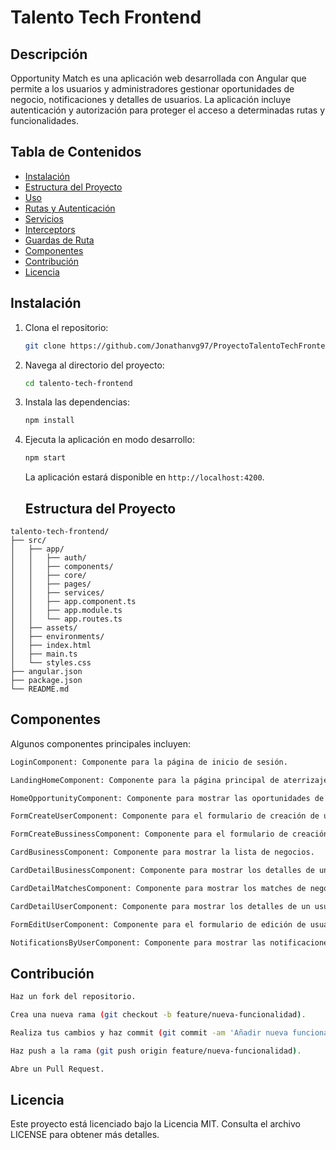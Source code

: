 # Talento Tech Frontend

## Descripción

Opportunity Match  es una aplicación web desarrollada con Angular que permite a los usuarios y administradores gestionar oportunidades de negocio, notificaciones y detalles de usuarios. La aplicación incluye autenticación y autorización para proteger el acceso a determinadas rutas y funcionalidades.

## Tabla de Contenidos

- [Instalación](#instalación)
- [Estructura del Proyecto](#estructura-del-proyecto)
- [Uso](#uso)
- [Rutas y Autenticación](#rutas-y-autenticación)
- [Servicios](#servicios)
- [Interceptors](#interceptors)
- [Guardas de Ruta](#guardas-de-ruta)
- [Componentes](#componentes)
- [Contribución](#contribución)
- [Licencia](#licencia)

## Instalación

1. Clona el repositorio:

   ```bash
   git clone https://github.com/Jonathanvg97/ProyectoTalentoTechFrontend
   ```

2. Navega al directorio del proyecto:

   ```bash
   cd talento-tech-frontend
   ```

3. Instala las dependencias:

   ```bash
   npm install
   ```

4. Ejecuta la aplicación en modo desarrollo:

   ```bash
   npm start
   ```

   La aplicación estará disponible en `http://localhost:4200`.

   ## Estructura del Proyecto

```plaintext
talento-tech-frontend/
├── src/
│   ├── app/
│   │   ├── auth/
│   │   ├── components/
│   │   ├── core/
│   │   ├── pages/
│   │   ├── services/
│   │   ├── app.component.ts
│   │   ├── app.module.ts
│   │   └── app.routes.ts
│   ├── assets/
│   ├── environments/
│   ├── index.html
│   ├── main.ts
│   └── styles.css
├── angular.json
├── package.json
└── README.md
```

## Componentes

Algunos componentes principales incluyen:

```bash
LoginComponent: Componente para la página de inicio de sesión.
```
```bash
LandingHomeComponent: Componente para la página principal de aterrizaje.
```
```bash
HomeOpportunityComponent: Componente para mostrar las oportunidades de negocio.
```
```bash
FormCreateUserComponent: Componente para el formulario de creación de usuarios.
```
```bash
FormCreateBussinessComponent: Componente para el formulario de creación de negocios.
```
```bash
CardBusinessComponent: Componente para mostrar la lista de negocios.
```
```bash
CardDetailBusinessComponent: Componente para mostrar los detalles de un negocio.
```
```bash
CardDetailMatchesComponent: Componente para mostrar los matches de negocios.
```
```bash
CardDetailUserComponent: Componente para mostrar los detalles de un usuario.
```
```bash
FormEditUserComponent: Componente para el formulario de edición de usuarios.
```
```bash
NotificationsByUserComponent: Componente para mostrar las notificaciones de los usuarios.
```

## Contribución

```bash
Haz un fork del repositorio.
```
```bash
Crea una nueva rama (git checkout -b feature/nueva-funcionalidad).
```
```bash
Realiza tus cambios y haz commit (git commit -am 'Añadir nueva funcionalidad').
```
```bash
Haz push a la rama (git push origin feature/nueva-funcionalidad).
```
```bash
Abre un Pull Request.
```

## Licencia
Este proyecto está licenciado bajo la Licencia MIT. Consulta el archivo LICENSE para obtener más detalles.


